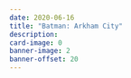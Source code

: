 ```yaml
---
date: 2020-06-16
title: "Batman: Arkham City"
description:
card-image: 0
banner-image: 2
banner-offset: 20
---
```

